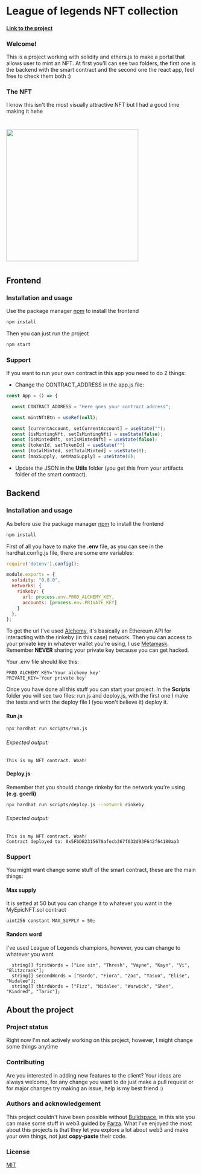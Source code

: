 # League of legends NFT collection

#### [Link to the project](https://chin-nft-project.web.app/)

### Welcome!
This is a project working with solidity and ethers.js to make a portal that allows user to mint an NFT. At first you'll can see two folders, the first one is the backend with the smart contract and the second one the react app, feel free to check them both :)

### The NFT
I know this isn't the most visually attractive NFT but I had a good time making it hehe
#
<img src="https://storage.opensea.io/files/8608beebd7bbeaa210dbd9a456a303c0.svg" width="350" />

#

## Frontend

### Installation and usage

Use the package manager [npm](https://www.npmjs.com/) to install the frontend

```bash
npm install
```

Then you can just run the project

```bash
npm start
```
### Support

If you want to run your own contract in this app you need to do 2 things:

- Change the CONTRACT_ADDRESS in the app.js file:

```javascript
const App = () => {

  const CONTRACT_ADDRESS = "Here goes your contract address";

  const mintNftBtn = useRef(null);

  const [currentAccount, setCurrentAccount] = useState("");
  const [isMintingNft, setIsMintingNft] = useState(false);
  const [isMintedNft, setIsMintedNft] = useState(false);
  const [tokenId, setTokenId] = useState("")
  const [totalMinted, setTotalMinted] = useState(0);
  const [maxSupply, setMaxSupply] = useState(0);
```

- Update the JSON  in the **Utils** folder (you get this from your artifacts folder of the smart contract).

## Backend

### Installation and usage

As before use the package manager [npm](https://www.npmjs.com/) to install the frontend

```bash
npm install
```

First of all you have to make the **.env** file, as you can see in the hardhat.config.js file, there are some env variables:

```javascript
require('dotenv').config();

module.exports = {
  solidity: "0.8.0",
  networks: {
    rinkeby: {
      url: process.env.PROD_ALCHEMY_KEY,
      accounts: [process.env.PRIVATE_KEY]
    }
  },
};
```

To get the url I've used [Alchemy](https://www.alchemy.com/), it's basically an Ethereum API for interacting with the rinkeby (in this case) network. Then you can access to your private key in whatever wallet you're using, I use [Metamask](https://metamask.io/). Remember **NEVER** sharing your private key because you can get hacked. 

Your .env file should like this: 

```
PROD_ALCHEMY_KEY='Your alchemy key'
PRIVATE_KEY='Your private key'
```

Once you have done all this stuff you can start your project. In the **Scripts** folder you will see two files: run.js and deploy.js, with the first one I make the tests and with the deploy file I (you won't believe it) deploy it.

#### Run.js

```bash
npx hardhat run scripts/run.js
```

###### Expected output:

```
This is my NFT contract. Woah!
```
#### Deploy.js
Remember that you should change rinkeby for the network you're using **(e.g. goerli)**
```bash
npx hardhat run scripts/deploy.js --network rinkeby
```

###### Expected output:

```
This is my NFT contract. Woah!
Contract deployed to: 0x5FbDB2315678afecb367f032d93F642f64180aa3
```

### Support

You might want change some stuff of the smart contract, these are the main things:

#### Max supply

It is setted at 50 but you can change it to whatever you want in the MyEpicNFT.sol contract

```
uint256 constant MAX_SUPPLY = 50;
```

#### Random word

I've used League of Legends champions, however, you can change to whatever you want

```
  string[] firstWords = ["Lee sin", "Thresh", "Vayne", "Kayn", "Vi", "Blitzcrank"];
  string[] secondWords = ["Bardo", "Fiora", "Zac", "Yasuo", "Elise", "Nidalee"];
  string[] thirdWords = ["Fizz", "Nidalee", "Warwick", "Shen", "Kindred", "Taric"];
```

## About the project

### Project status
Right now I'm not actively working on this project, however, I might change some things anytime

### Contributing

Are you interested in adding new features to the client? Your ideas are always welcome, for any change you want to do just make a pull request or for major changes try making an issue, help is my best friend :)

### Authors and acknowledgement

This project couldn't have been possible without [Buildspace](https://buildspace.so/), in this site you can make some stuff in web3 guided by [Farza](https://twitter.com/farzatv?lang=ar-x-fm). What I've enjoyed the most about this projects is that they let you explore a lot about web3 and make your own things, not just **copy-paste** their code.

### License
[MIT](https://choosealicense.com/licenses/mit/)
